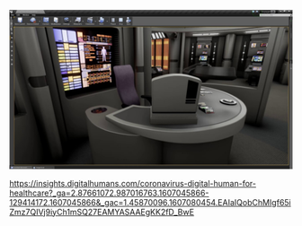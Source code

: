 ![](https://github.com/nondejus/bemoeigurus-at-work/blob/main/clienten/doctor%20robin/uneeq/insight/maxresdefault%20(5).jpg)

https://insights.digitalhumans.com/coronavirus-digital-human-for-healthcare?_ga=2.87661072.987016763.1607045866-129414172.1607045866&_gac=1.45870096.1607080454.EAIaIQobChMIgf65iZmz7QIVj9iyCh1mSQ27EAMYASAAEgKK2fD_BwE

